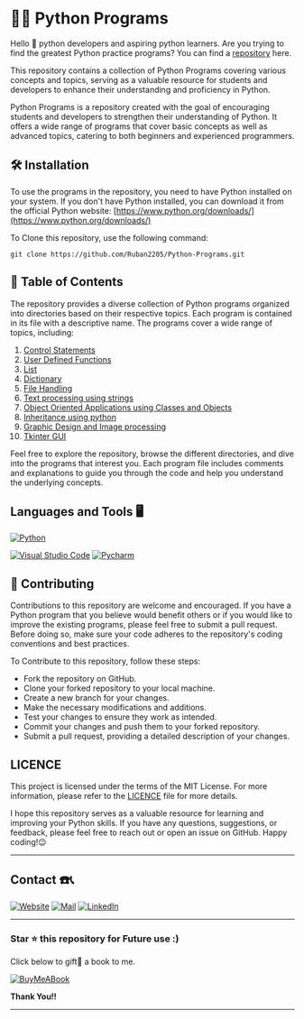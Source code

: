 # 🧑‍💻 Python Programs

Hello 👋 python developers and aspiring python learners. Are you trying to find the greatest Python practice programs? You can find a [repository](https://github.com/Ruban2205/Python-Programs) here. 

This repository contains a collection of Python Programs covering various concepts and topics, serving as a valuable resource for students and developers to enhance their understanding and proficiency in Python. 

Python Programs is a repository created with the goal of encouraging students and developers to strengthen their understanding of Python. It offers a wide range of programs that cover basic concepts as well as advanced topics, catering to both beginners and experienced programmers.  


## 🛠️ Installation

To use the programs in the repository, you need to have Python installed on your system. If you don't have Python installed, you can download it from the official Python website: 
[https://www.python.org/downloads/](https://www.python.org/downloads/)

To Clone this repository, use the following command: 
```
git clone https://github.com/Ruban2205/Python-Programs.git
```


## 📄 Table of Contents 

The repository provides a diverse collection of Python programs organized into directories based on their respective topics. Each program is contained in its file with a descriptive name. The programs cover a wide range of topics, including:

1) [Control Statements](/01_Control_Statements)
2) [User Defined Functions](/02_User_Defined_Functions)
3) [List](/03_List)
4) [Dictionary](/04_Dictionary)
5) [File Handling](/05_File_Handling)
6) [Text processing using strings](/06_Text_Processing_Using_strings)
7) [Object Oriented Applications using Classes and Objects](/07_Object_Oriented_Applications_using_classes_and_Objects)
8) [Inheritance using python](/08_Inheritance)
9) [Graphic Design and Image processing](/09_Graphic_Design_and_Image_Processing)
10) [Tkinter GUI](/10_Tkinter_GUI)

Feel free to explore the repository, browse the different directories, and dive into the programs that interest you. Each program file includes comments and explanations to guide you through the code and help you understand the underlying concepts. 


## Languages and Tools 🖥️

[![Python](https://img.shields.io/badge/Python-FFD43B?style=for-the-badge&logo=python&logoColor=blue)](https://github.com/Ruban2205/Python-Programs)

[![Visual Studio Code](https://img.shields.io/badge/Visual_Studio_Code-0078D4?style=for-the-badge&logo=visual%20studio%20code&logoColor=white)](https://github.com/Ruban2205/Python-Programs)
[![Pycharm](https://img.shields.io/badge/PyCharm-000000.svg?&style=for-the-badge&logo=PyCharm&logoColor=white)](https://github.com/Ruban2205/Python-Programs)


## 🤝 Contributing

Contributions to this repository are welcome and encouraged. If you have a Python program that you believe would benefit others or if you would like to improve the existing programs, please feel free to submit a pull request. Before doing so, make sure your code adheres to the repository's coding conventions and best practices.

To Contribute to this repository, follow these steps: 

- Fork the repository on GitHub. 
- Clone your forked repository to your local machine. 
- Create a new branch for your changes. 
- Make the necessary modifications and additions. 
- Test your changes to ensure they work as intended. 
- Commit your changes and push them to your forked repository. 
- Submit a pull request, providing a detailed description of your changes.  


## LICENCE 
This project is licensed under the terms of the MIT License. For more information, please refer to the [LICENCE](/LICENCE) file for more details. 

I hope this repository serves as a valuable resource for learning and improving your Python skills. If you have any questions, suggestions, or feedback, please feel free to reach out or open an issue on GitHub. Happy coding!😉

<hr/>

## Contact ☎️📞

[![Website](https://img.shields.io/badge/website-000000?style=for-the-badge&logo=About.me&logoColor=white)](https://rubangino.in/)
[![Mail](https://img.shields.io/badge/Email-D14836?style=for-the-badge&logo=gmail&logoColor=white)](mailto:info@rubangino.in)
[![LinkedIn](https://img.shields.io/badge/LinkedIn-0077B5?style=for-the-badge&logo=linkedin&logoColor=white)](https://www.linkedin.com/in/ruban-gino-singh/)

<hr/>

### Star ⭐ this repository for Future use :)

Click below to gift🎁 a book to me.

[![BuyMeABook](https://img.shields.io/badge/Buy%20Me%20a%20Book-ffdd00?style=for-the-badge&logo=buy-me-a-book&logoColor=black)
](https://bit.ly/3M5jxLd)

**Thank You!!**

<hr/>
